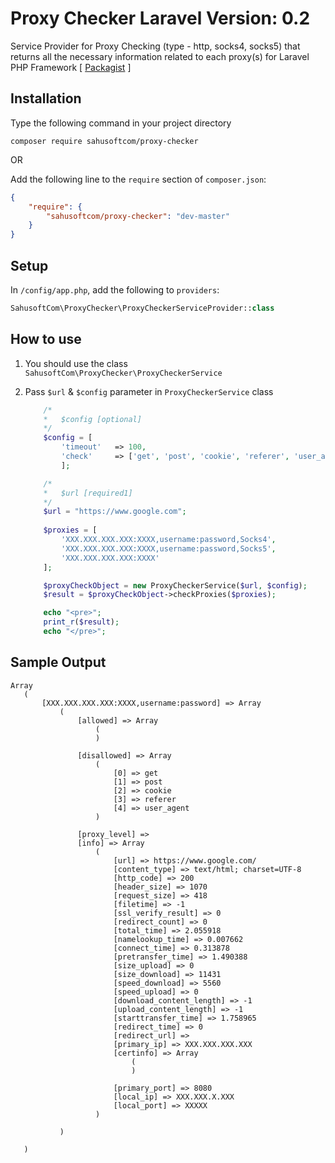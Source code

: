 Proxy Checker Laravel Version: 0.2 
==========================

Service Provider for Proxy Checking (type - http, socks4, socks5) that returns all the necessary information related to each proxy(s) for Laravel PHP Framework [ [Packagist] ]

[Packagist]: <https://packagist.org/packages/sahusoftcom/proxy-checker>

## Installation

Type the following command in your project directory

`composer require sahusoftcom/proxy-checker`

OR

Add the following line to the `require` section of `composer.json`:

```json
{
    "require": {
        "sahusoftcom/proxy-checker": "dev-master"
    }
}
```

## Setup

In `/config/app.php`, add the following to `providers`:
  
```php
SahusoftCom\ProxyChecker\ProxyCheckerServiceProvider::class
```

## How to use

1. You should use the class `SahusoftCom\ProxyChecker\ProxyCheckerService`
2. Pass `$url` & `$config` parameter in `ProxyCheckerService` class

	```php
		/*
		*	$config [optional]
		*/
		$config = [
			'timeout'   => 100,
			'check'     => ['get', 'post', 'cookie', 'referer', 'user_agent'],
		    ];

		/*
		*	$url [required1]
		*/
		$url = "https://www.google.com";
		
		$proxies = [
			'XXX.XXX.XXX.XXX:XXXX,username:password,Socks4',
			'XXX.XXX.XXX.XXX:XXXX,username:password,Socks5',
			'XXX.XXX.XXX.XXX:XXXX'
		];

		$proxyCheckObject = new ProxyCheckerService($url, $config);
		$result = $proxyCheckObject->checkProxies($proxies);

		echo "<pre>";
		print_r($result);
		echo "</pre>";
	```

 ## Sample Output
 
 ```
Array
	(
		[XXX.XXX.XXX.XXX:XXXX,username:password] => Array
			(
				[allowed] => Array
					(
					)

				[disallowed] => Array
					(
						[0] => get
						[1] => post
						[2] => cookie
						[3] => referer
						[4] => user_agent
					)

				[proxy_level] => 
				[info] => Array
					(
						[url] => https://www.google.com/
						[content_type] => text/html; charset=UTF-8
						[http_code] => 200
						[header_size] => 1070
						[request_size] => 418
						[filetime] => -1
						[ssl_verify_result] => 0
						[redirect_count] => 0
						[total_time] => 2.055918
						[namelookup_time] => 0.007662
						[connect_time] => 0.313878
						[pretransfer_time] => 1.490388
						[size_upload] => 0
						[size_download] => 11431
						[speed_download] => 5560
						[speed_upload] => 0
						[download_content_length] => -1
						[upload_content_length] => -1
						[starttransfer_time] => 1.758965
						[redirect_time] => 0
						[redirect_url] => 
						[primary_ip] => XXX.XXX.XXX.XXX
						[certinfo] => Array
							(
							)

						[primary_port] => 8080
						[local_ip] => XXX.XXX.X.XXX
						[local_port] => XXXXX
					)

			)

	)
```
